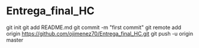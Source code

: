 # Entrega_final_HC
git init
git add README.md
git commit -m "first commit"
git remote add origin https://github.com/ojimenez70/Entrega_final_HC.git
git push -u origin master
